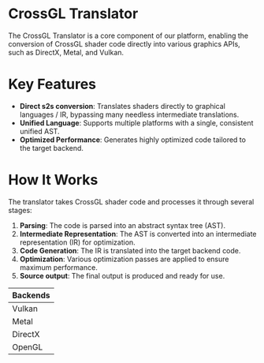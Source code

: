 CrossGL Translator
==================

The CrossGL Translator is a core component of our platform, enabling the conversion of CrossGL shader code directly into various graphics APIs, such as DirectX, Metal, and Vulkan.

# Key Features

- **Direct s2s conversion**: Translates shaders directly to graphical languages / IR, bypassing many needless intermediate translations.
- **Unified Language**: Supports multiple platforms with a single, consistent unified AST.
- **Optimized Performance**: Generates highly optimized code tailored to the target backend.

# How It Works

The translator takes CrossGL shader code and processes it through several stages:

1. **Parsing**: The code is parsed into an abstract syntax tree (AST).
2. **Intermediate Representation**: The AST is converted into an intermediate representation (IR) for optimization.
3. **Code Generation**: The IR is translated into the target backend code.
4. **Optimization**: Various optimization passes are applied to ensure maximum performance.
5. **Source output**: The final output is produced and ready for use.


 |Backends                           |
| ----------------------------------- |
| Vulkan                           |
 | Metal |
| DirectX                  |
| OpenGL                          |

